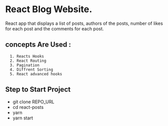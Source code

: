 # React Blog Website.

React app that displays a list of posts, authors of the posts, number of likes for each post and the comments for each post.

## concepts Are Used :

      1. Reacts Hooks
      2. React Routing
      3. Pagination
      4. Diffrent Sorting
      5. React advanced hooks

## Step to Start Project

- git clone REPO_URL
- cd react-posts
- yarn
- yarn start
